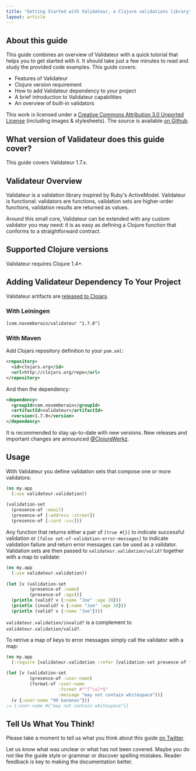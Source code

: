 ```yaml
---
title: "Getting Started with Validateur, a Clojure validations library"
layout: article
---
```


## About this guide

This guide combines an overview of Validateur with a quick tutorial that helps you to get started with it.
It should take just a few minutes to read and study the provided code examples. This guide covers:

 * Features of Validateur
 * Clojure version requirement
 * How to add Validateur dependency to your project
 * A brief introduction to Validateur capabilities
 * An overview of built-in validators

This work is licensed under a <a rel="license" href="http://creativecommons.org/licenses/by/3.0/">Creative Commons Attribution 3.0 Unported License</a> (including images & stylesheets). The source is available [on Github](https://github.com/clojurewerkz/validateur.docs).


## What version of Validateur does this guide cover?

This guide covers Validateur 1.7.x.


## Validateur Overview

Validateur is a validation library inspired by Ruby's ActiveModel. Validateur is functional: validators are
functions, validation sets are higher-order functions, validation results are returned as values.

Around this small core, Validateur can be extended with any custom validator you may need: it is as easy as
defining a Clojure function that conforms to a straightforward contract.


## Supported Clojure versions

Validateur requires Clojure 1.4+.


## Adding Validateur Dependency To Your Project

Validateur artifacts are [released to Clojars](https://clojars.org/com.novemberain/validateur).

### With Leiningen

    [com.novemberain/validateur "1.7.0"]

### With Maven

Add Clojars repository definition to your `pom.xml`:

``` xml
<repository>
  <id>clojars.org</id>
  <url>http://clojars.org/repo</url>
</repository>
```

And then the dependency:

``` xml
<dependency>
  <groupId>com.novemberain</groupId>
  <artifactId>validateur</artifactId>
  <version>1.7.0</version>
</dependency>
```

It is recommended to stay up-to-date with new versions. New releases and important changes are announced [@ClojureWerkz](http://twitter.com/ClojureWerkz).

## Usage

With Validateur you define validation sets that compose one or more validators:

``` clojure
(ns my.app
  (:use validateur.validation))
 
(validation-set
  (presence-of :email)
  (presence-of [:address :street])
  (presence-of [:card :cvc]))
```

Any function that returns either a pair of `[true #{}]` to indicate successful validation or `[false set-of-validation-error-messages]` to indicate validation failure and return error messages can be used as a validator. Validation sets are then passed to `validateur.validation/valid?` together with a map to validate:

``` clojure
(ns my.app
  (:use validateur.validation))
 
(let [v (validation-set
         (presence-of :name)
         (presence-of :age))]
  (println (valid? v {:name "Joe" :age 28}))
  (println (invalid? v {:name "Joe" :age 28}))
  (println (valid? v {:name "Joe"})))
```

`validateur.validation/invalid?` is a complement to `validateur.validation/valid?`.

To retrive a map of keys to error messages simply call the validator with a map:

``` clojure
(ns my.app
  (:require [validateur.validation :refer [validation-set presence-of format-of]]))
 
(let [v (validation-set
         (presence-of :user-name)
         (format-of :user-name
                    :format #"^[^\s]*$"
                    :message "may not contain whitespace"))]
  (v {:user-name "99 bananas"}))
;= {:user-name #{"may not contain whitespace"}}
```

## Tell Us What You Think!

Please take a moment to tell us what you think about this guide [on Twitter](http://twitter.com/clojurewerkz).

Let us know what was unclear or what has not been covered. Maybe you do not like the guide style or grammar or discover spelling mistakes. Reader feedback is key to making the
documentation better.
